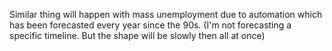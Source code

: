 Similar thing will happen with mass unemployment due to automation which has been forecasted every year since the 90s. (I'm not forecasting a specific timeline. But the shape will be slowly then all at once)

